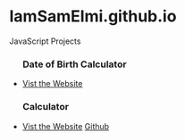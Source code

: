 # IamSamElmi.github.io
JavaScript Projects 

<ul>
  <h3>Date of Birth Calculator </h3>
  <li><a href="https://iamsamelmi.github.io/" target="_blank">Vist the Website</a></li>
  
   <h3>Calculator </h3>
  <li><a href="https://iamsamelmi.github.io/calculator/" target="_blank">Vist the Website</a>
    <a href="https://github.com/IamSamElmi/IamSamElmi.github.io/tree/master/calculator" target="_blank">Github</a></li>


</ul>

